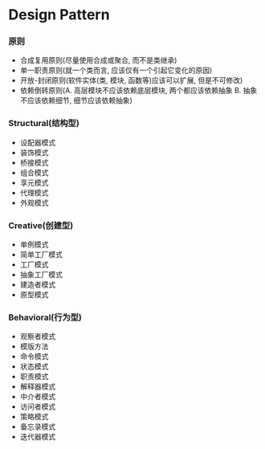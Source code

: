 # Design Pattern

### 原则
- 合成复用原则(尽量使用合成或聚合, 而不是类继承)
- 单一职责原则(就一个类而言, 应该仅有一个引起它变化的原因)
- 开放-封闭原则(软件实体(类, 模块, 函数等)应该可以扩展, 但是不可修改)
- 依赖倒转原则(A. 高层模块不应该依赖底层模块, 两个都应该依赖抽象 B. 抽象不应该依赖细节, 细节应该依赖抽象)

### Structural(结构型)
- 设配器模式
- 装饰模式
- 桥接模式
- 组合模式
- 享元模式
- 代理模式
- 外观模式
  
### Creative(创建型)
- 单例模式
- 简单工厂模式
- 工厂模式
- 抽象工厂模式
- 建造者模式
- 原型模式 

### Behavioral(行为型)
- 观察者模式
- 模版方法
- 命令模式
- 状态模式
- 职责模式
- 解释器模式
- 中介者模式
- 访问者模式
- 策略模式
- 备忘录模式
- 迭代器模式